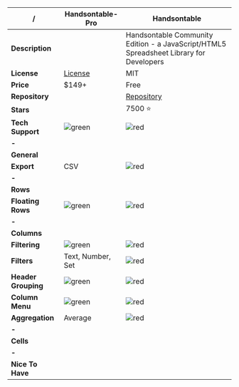 |**/**|Handsontable-Pro|Handsontable|
|-----|----------------|------------|
|**Description**||Handsontable Community Edition - a JavaScript/HTML5 Spreadsheet Library for Developers|
|**License**|[License](https://docs.handsontable.com/0.21.0/tutorial-licensing.html)|MIT|
|**Price**|$149+|Free|
|**Repository**||[Repository](https://github.com/handsontable/handsontable)|
|**Stars**||7500 :star:|
|**Tech Support**|![green](http://placehold.it/20/c5f015/000000?text=+)|![red](http://placehold.it/20/f03c15/000000?text=+)|
|**-**|||
|**General**|||
|**Export**|CSV|![red](http://placehold.it/20/f03c15/000000?text=+)|
|**-**|||
|**Rows**|||
|**Floating Rows**|![green](http://placehold.it/20/c5f015/000000?text=+)|![red](http://placehold.it/20/f03c15/000000?text=+)|
|**-**|||
|**Columns**|||
|**Filtering**|![green](http://placehold.it/20/c5f015/000000?text=+)|![red](http://placehold.it/20/f03c15/000000?text=+)|
|**Filters**|Text, Number, Set|![red](http://placehold.it/20/f03c15/000000?text=+)|
|**Header Grouping**|![green](http://placehold.it/20/c5f015/000000?text=+)|![red](http://placehold.it/20/f03c15/000000?text=+)|
|**Column Menu**|![green](http://placehold.it/20/c5f015/000000?text=+)|![red](http://placehold.it/20/f03c15/000000?text=+)|
|**Aggregation**|Average|![red](http://placehold.it/20/f03c15/000000?text=+)|
|**-**|||
|**Cells**|||
|**-**|||
|**Nice To Have**|||